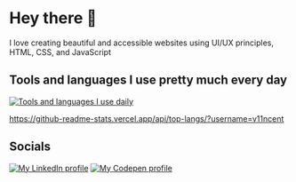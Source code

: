 # Hey there 🙂

I love creating beautiful and accessible websites using UI/UX principles, HTML, CSS, and JavaScript

## Tools and languages I use pretty much every day

[![Tools and languages I use daily](https://skillicons.dev/icons?i=xd,photoshop,figma,html,css,sass,js,react&theme=dark)](https://skillicons.dev)

https://github-readme-stats.vercel.app/api/top-langs/?username=v11ncent


## Socials

[![My LinkedIn profile](https://img.shields.io/badge/-linkedin-white?style=for-the-badge&logo=linkedin&logoColor=blue)](https://www.linkedin.com/in/vince1444/)
[![My Codepen profile](https://img.shields.io/badge/codepen-white?&style=for-the-badge&logo=codepen&logoColor=black)](https://codepen.io/vince1444) 
